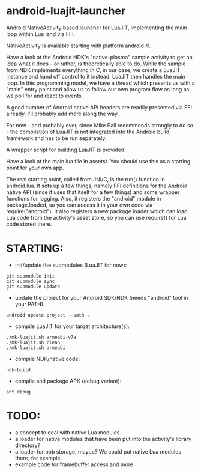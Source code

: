 android-luajit-launcher
=======================

Android NativeActivity based launcher for LuaJIT, implementing the main loop within Lua land via FFI.

NativeActivity is available starting with platform android-9.

Have a look at the Android NDK's "native-plasma" sample activity to get an idea what it does - or rather, is theoretically able to do. While the sample from NDK implements everything in C, in our case, we create a LuaJIT instance and hand off control to it instead. LuaJIT then handles the main loop. In this programming model, we have a thread which presents us with a "main" entry point and allow us to follow our own program flow as long as we poll for and react to events.

A good number of Android native API headers are readily presented via FFI already. I'll probably add more along the way.

For now - and probably ever, since Mike Pall recommends strongly to do so - the compilation of LuaJIT is not integrated into the Android build framework and has to be run separately.

A wrapper script for building LuaJIT is provided.

Have a look at the main.lua file in assets/. You should use this as a starting point for your own app.

The real starting point, called from JNI/C, is the run() function in android.lua. It sets up a few things, namely FFI definitions for the Android native API (since it uses that itself for a few things) and some wrapper functions for logging. Also, it registers the "android" module in package.loaded, so you can access it in your own code via require("android"). It also registers a new package loader which can load Lua code from the activity's asset store, so you can use require() for Lua code stored there.


STARTING:
========
* init/update the submodules (LuaJIT for now):
```
git submodule init
git submodule sync
git submodule update
```

* update the project for your Android SDK/NDK (needs "android" tool in your PATH):
```
android update project --path .
```

* compile LuaJIT for your target architecture(s):
```
./mk-luajit.sh armeabi-v7a
./mk-luajit.sh clean
./mk-luajit.sh armeabi
```

* compile NDK/native code:
```
ndk-build
```

* compile and package APK (debug variant):
```
ant debug
```

TODO:
========

* a concept to deal with native Lua modules.
* a loader for native modules that have been put into the activity's library directory?
* a loader for obb storage, maybe? We could put native Lua modules there, for example.
* example code for framebuffer access and more
